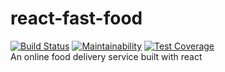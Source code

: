 # react-fast-food
[![Build Status](https://travis-ci.org/Luleherll/react-fast-food.svg?branch=develop)](https://travis-ci.org/Luleherll/react-fast-food)
[![Maintainability](https://api.codeclimate.com/v1/badges/6a95d7d6c61126fadcfb/maintainability)](https://codeclimate.com/github/Luleherll/react-fast-food/maintainability)
[![Test Coverage](https://api.codeclimate.com/v1/badges/6a95d7d6c61126fadcfb/test_coverage)](https://codeclimate.com/github/Luleherll/react-fast-food/test_coverage)
<br />
An online food delivery service built with react
